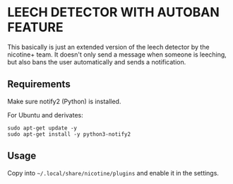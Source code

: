 # LEECH DETECTOR WITH AUTOBAN FEATURE

This basically is just an extended version of the leech detector by the nicotine+ team.
It doesn't only send a message when someone is leeching, but also bans the user automatically and sends a notification.

## Requirements
Make sure notify2 (Python) is installed.

For Ubuntu and derivates:
```
sudo apt-get update -y
sudo apt-get install -y python3-notify2
```

## Usage
Copy into `~/.local/share/nicotine/plugins`
and enable it in the settings.
